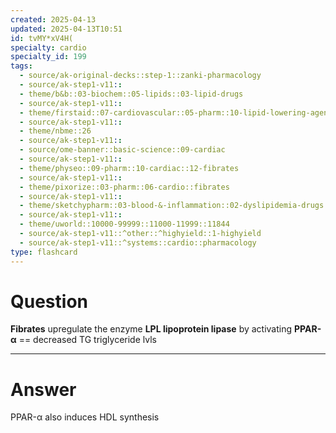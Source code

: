 ```yaml
---
created: 2025-04-13
updated: 2025-04-13T10:51
id: tvMY*xV4H(
specialty: cardio
specialty_id: 199
tags:
  - source/ak-original-decks::step-1::zanki-pharmacology
  - source/ak-step1-v11::
  - theme/b&b::03-biochem::05-lipids::03-lipid-drugs
  - source/ak-step1-v11::
  - theme/firstaid::07-cardiovascular::05-pharm::10-lipid-lowering-agents::fibrates
  - source/ak-step1-v11::
  - theme/nbme::26
  - source/ak-step1-v11::
  - source/ome-banner::basic-science::09-cardiac
  - source/ak-step1-v11::
  - theme/physeo::09-pharm::10-cardiac::12-fibrates
  - source/ak-step1-v11::
  - theme/pixorize::03-pharm::06-cardio::fibrates
  - source/ak-step1-v11::
  - theme/sketchypharm::03-blood-&-inflammation::02-dyslipidemia-drugs::03-fibrates,-niacin
  - source/ak-step1-v11::
  - theme/uworld::10000-99999::11000-11999::11844
  - source/ak-step1-v11::^other::^highyield::1-highyield
  - source/ak-step1-v11::^systems::cardio::pharmacology
type: flashcard
---
```


# Question
**Fibrates** upregulate the enzyme **LPL lipoprotein lipase** by activating **PPAR-α** == decreased TG triglyceride lvls

---

# Answer
PPAR-α also induces HDL synthesis